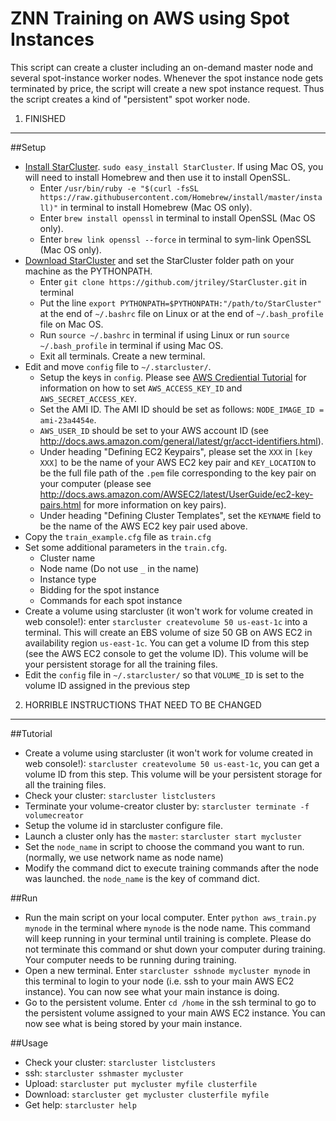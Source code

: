 ZNN Training on AWS using Spot Instances
=======================================
This script can create a cluster including an on-demand master node and several spot-instance worker nodes. Whenever the spot instance node gets terminated by price, the script will create a new spot instance request. Thus the script creates a kind of "persistent" spot worker node.

1. FINISHED
----------

##Setup
* [Install StarCluster](http://star.mit.edu/cluster/docs/latest/installation.html). `sudo easy_install StarCluster`. If using Mac OS, you will need to install Homebrew and then use it to install OpenSSL.
  * Enter ``/usr/bin/ruby -e "$(curl -fsSL https://raw.githubusercontent.com/Homebrew/install/master/install)"`` in terminal to install Homebrew (Mac OS only).
  * Enter ``brew install openssl`` in terminal to install OpenSSL (Mac OS only).
  * Enter ``brew link openssl --force`` in terminal to sym-link OpenSSL (Mac OS only).
* [Download StarCluster](https://github.com/jtriley/StarCluster) and set the StarCluster folder path on your machine as the PYTHONPATH.
  * Enter ``git clone https://github.com/jtriley/StarCluster.git`` in terminal
  * Put the line `export PYTHONPATH=$PYTHONPATH:"/path/to/StarCluster"` at the end of `~/.bashrc` file on Linux or at the end of `~/.bash_profile` file on Mac OS.
  * Run `source ~/.bashrc` in terminal if using Linux or run `source ~/.bash_profile` in terminal if using Mac OS.
  * Exit all terminals. Create a new terminal.
* Edit and move `config` file to `~/.starcluster/`.
  * Setup the keys in `config`. Please see [AWS Crediential Tutorial](http://docs.aws.amazon.com/AWSSimpleQueueService/latest/SQSGettingStartedGuide/AWSCredentials.html) for information on how to set `AWS_ACCESS_KEY_ID` and `AWS_SECRET_ACCESS_KEY`.
  * Set the AMI ID. The AMI ID should be set as follows: `NODE_IMAGE_ID = ami-23a4454e`.
  * `AWS_USER_ID` should be set to your AWS account ID (see http://docs.aws.amazon.com/general/latest/gr/acct-identifiers.html).
  * Under heading "Defining EC2 Keypairs", please set the `XXX` in `[key XXX]` to be the name of your AWS EC2 key pair and `KEY_LOCATION` to be the full file path of the `.pem` file corresponding to the key pair on your computer (please see http://docs.aws.amazon.com/AWSEC2/latest/UserGuide/ec2-key-pairs.html for more information on key pairs).
  * Under heading "Defining Cluster Templates", set the `KEYNAME` field to be the name of the AWS EC2 key pair used above.
* Copy the `train_example.cfg` file as `train.cfg`
* Set some additional parameters in the `train.cfg`.
    * Cluster name
    * Node name (Do not use `_` in the name)
    * Instance type
    * Bidding for the spot instance
    * Commands for each spot instance
* Create a volume using starcluster (it won't work for volume created in web console!): enter `starcluster createvolume 50 us-east-1c` into a terminal. This will create an EBS volume of size 50 GB on AWS EC2 in availability region `us-east-1c`. You can get a volume ID from this step (see the AWS EC2 console to get the volume ID). This volume will be your persistent storage for all the training files.
* Edit the `config` file in `~/.starcluster/` so that `VOLUME_ID` is set to the volume ID assigned in the previous step

2. HORRIBLE INSTRUCTIONS THAT NEED TO BE CHANGED
---------------------------------------------

##Tutorial
* Create a volume using starcluster (it won't work for volume created in web console!): `starcluster createvolume 50 us-east-1c`, you can get a volume ID from this step. This volume will be your persistent storage for all the training files.
* Check your cluster: `starcluster listclusters`
* Terminate your volume-creator cluster by: `starcluster terminate -f volumecreator`
* Setup the volume id in starcluster configure file.
* Launch a cluster only has the `master`: `starcluster start mycluster`
* Set the `node_name` in script to choose the command you want to run. (normally, we use network name as node name)
* Modify the command dict to execute training commands after the node was launched. the `node_name` is the key of command dict.

##Run
* Run the main script on your local computer. Enter `python aws_train.py mynode` in the terminal where `mynode` is the node name. This command will keep running in your terminal until training is complete. Please do not terminate this command or shut down your computer during training. Your computer needs to be running during training.
* Open a new terminal. Enter `starcluster sshnode mycluster mynode` in this terminal to login to your node (i.e. ssh to your main AWS EC2 instance). You can now see what your main instance is doing.
* Go to the persistent volume. Enter `cd /home` in the ssh terminal to go to the persistent volume assigned to your main AWS EC2 instance. You can now see what is being stored by your main instance.

##Usage
* Check your cluster: `starcluster listclusters`
* ssh: `starcluster sshmaster mycluster`
* Upload: `starcluster put mycluster myfile clusterfile`
* Download: `starcluster get mycluster clusterfile myfile`
* Get help: `starcluster help`
